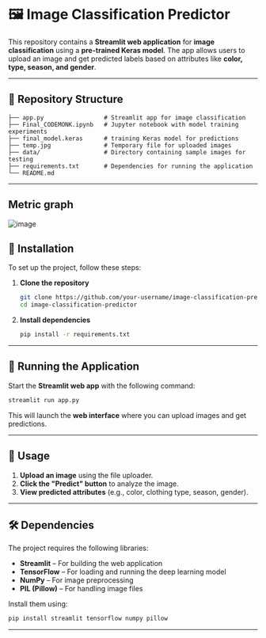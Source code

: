 # 🖼️ Image Classification Predictor  

This repository contains a **Streamlit web application** for **image classification** using a **pre-trained Keras model**. The app allows users to upload an image and get predicted labels based on attributes like **color, type, season, and gender**.

---

## 📁 Repository Structure  

```
├── app.py                 # Streamlit app for image classification
├── Final_CODEMONK.ipynb   # Jupyter notebook with model training experiments
├── final_model.keras      # training Keras model for predictions
├── temp.jpg               # Temporary file for uploaded images
├── data/                  # Directory containing sample images for testing
├── requirements.txt       # Dependencies for running the application
└── README.md           
```

---

## Metric graph

![image](https://github.com/user-attachments/assets/d2984d62-5fb1-4438-95e3-8b48503119cb)



## 🔧 Installation  

To set up the project, follow these steps:

1. **Clone the repository**  
   ```sh
   git clone https://github.com/your-username/image-classification-predictor.git
   cd image-classification-predictor
   ```

2. **Install dependencies**  
   ```sh
   pip install -r requirements.txt
   ```

---

## 🚀 Running the Application  

Start the **Streamlit web app** with the following command:  
```sh
streamlit run app.py
```
This will launch the **web interface** where you can upload images and get predictions.

---

## 🎯 Usage  

1. **Upload an image** using the file uploader.  
2. **Click the "Predict" button** to analyze the image.  
3. **View predicted attributes** (e.g., color, clothing type, season, gender).  

---

## 🛠️ Dependencies  

The project requires the following libraries:  

- **Streamlit** – For building the web application  
- **TensorFlow** – For loading and running the deep learning model  
- **NumPy** – For image preprocessing  
- **PIL (Pillow)** – For handling image files  

Install them using:  
```sh
pip install streamlit tensorflow numpy pillow
```

---


